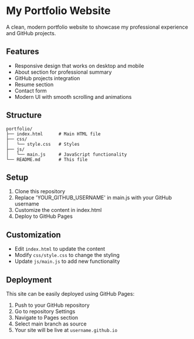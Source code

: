 # My Portfolio Website

A clean, modern portfolio website to showcase my professional experience and GitHub projects.

## Features

- Responsive design that works on desktop and mobile
- About section for professional summary
- GitHub projects integration
- Resume section
- Contact form
- Modern UI with smooth scrolling and animations

## Structure

```
portfolio/
├── index.html      # Main HTML file
├── css/
│   └── style.css   # Styles
├── js/
│   └── main.js     # JavaScript functionality
└── README.md       # This file
```

## Setup

1. Clone this repository
2. Replace 'YOUR_GITHUB_USERNAME' in main.js with your GitHub username
3. Customize the content in index.html
4. Deploy to GitHub Pages

## Customization

- Edit `index.html` to update the content
- Modify `css/style.css` to change the styling
- Update `js/main.js` to add new functionality

## Deployment

This site can be easily deployed using GitHub Pages:

1. Push to your GitHub repository
2. Go to repository Settings
3. Navigate to Pages section
4. Select main branch as source
5. Your site will be live at `username.github.io`
